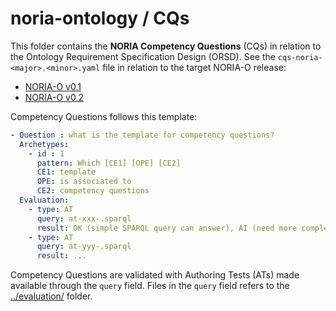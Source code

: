 # noria-ontology / CQs

This folder contains the **NORIA Competency Questions** (CQs) in relation to the Ontology Requirement Specification Design (ORSD).
See the `cqs-noria-<major>.<minor>.yaml` file in relation to the target NORIA-O release:

* [NORIA-O v0.1](cqs-noria-0.1.yaml)
* [NORIA-O v0.2](cqs-noria-0.2.yaml)

Competency Questions follows this template:
```yaml
- Question : what is the template for competency questions?
  Archetypes:
    - id : 1
      pattern: Which [CE1] [OPE] [CE2]
      CE1: template
      OPE: is associated to
      CE2: competency questions
  Evaluation:
    - type: AT
      query: at-xxx-.sparql
      result: OK (simple SPARQL query can answer), AI (need more complex algorithm), Extension (need more concepts in the schema), ExtData (need to leverage external data)
    - type: AT
      query: at-yyy-.sparql
      result: ...
```

Competency Questions are validated with Authoring Tests (ATs) made available through the `query` field.
Files in the `query` field refers to the [../evaluation/](../evaluation/) folder.
